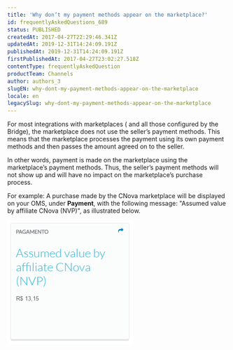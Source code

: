 ```yaml
---
title: 'Why don’t my payment methods appear on the marketplace?'
id: frequentlyAskedQuestions_689
status: PUBLISHED
createdAt: 2017-04-27T22:29:46.341Z
updatedAt: 2019-12-31T14:24:09.191Z
publishedAt: 2019-12-31T14:24:09.191Z
firstPublishedAt: 2017-04-27T23:02:27.518Z
contentType: frequentlyAskedQuestion
productTeam: Channels
author: authors_3
slugEN: why-dont-my-payment-methods-appear-on-the-marketplace
locale: en
legacySlug: why-dont-my-payment-methods-appear-on-the-marketplace
---
```


For most integrations with marketplaces ( and all those configured by the Bridge), the marketplace does not use the seller’s payment methods. This means that the marketplace processes the payment using its own payment methods and then passes the amount agreed on to the seller.

In other words, payment is made on the marketplace using the marketplace’s payment methods. Thus, the seller’s payment methods will not show up and will have no impact on the marketplace’s purchase process.

For example: A purchase made by the CNova marketplace will be displayed on your OMS, under **Payment**, with the following message: "Assumed value by affiliate CNova (NVP)", as illustrated below.

![exemplopagamento](https://raw.githubusercontent.com/vtexdocs/help-center-content/refs/heads/main/docs/en/faq/channels/why-dont-my-payment-methods-appear-on-the-marketplace_1.png)
